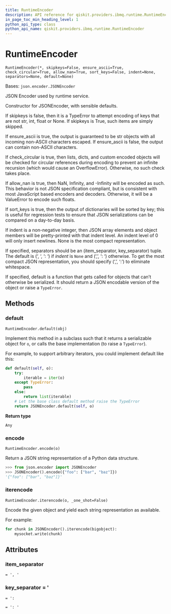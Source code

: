 ```yaml
---
title: RuntimeEncoder
description: API reference for qiskit.providers.ibmq.runtime.RuntimeEncoder
in_page_toc_min_heading_level: 1
python_api_type: class
python_api_name: qiskit.providers.ibmq.runtime.RuntimeEncoder
---
```


# RuntimeEncoder

<span id="qiskit.providers.ibmq.runtime.RuntimeEncoder" />

`RuntimeEncoder(*, skipkeys=False, ensure_ascii=True, check_circular=True, allow_nan=True, sort_keys=False, indent=None, separators=None, default=None)`

Bases: `json.encoder.JSONEncoder`

JSON Encoder used by runtime service.

Constructor for JSONEncoder, with sensible defaults.

If skipkeys is false, then it is a TypeError to attempt encoding of keys that are not str, int, float or None. If skipkeys is True, such items are simply skipped.

If ensure\_ascii is true, the output is guaranteed to be str objects with all incoming non-ASCII characters escaped. If ensure\_ascii is false, the output can contain non-ASCII characters.

If check\_circular is true, then lists, dicts, and custom encoded objects will be checked for circular references during encoding to prevent an infinite recursion (which would cause an OverflowError). Otherwise, no such check takes place.

If allow\_nan is true, then NaN, Infinity, and -Infinity will be encoded as such. This behavior is not JSON specification compliant, but is consistent with most JavaScript based encoders and decoders. Otherwise, it will be a ValueError to encode such floats.

If sort\_keys is true, then the output of dictionaries will be sorted by key; this is useful for regression tests to ensure that JSON serializations can be compared on a day-to-day basis.

If indent is a non-negative integer, then JSON array elements and object members will be pretty-printed with that indent level. An indent level of 0 will only insert newlines. None is the most compact representation.

If specified, separators should be an (item\_separator, key\_separator) tuple. The default is (‘, ‘, ‘: ‘) if *indent* is `None` and (‘,’, ‘: ‘) otherwise. To get the most compact JSON representation, you should specify (‘,’, ‘:’) to eliminate whitespace.

If specified, default is a function that gets called for objects that can’t otherwise be serialized. It should return a JSON encodable version of the object or raise a `TypeError`.

## Methods

### default

<span id="qiskit.providers.ibmq.runtime.RuntimeEncoder.default" />

`RuntimeEncoder.default(obj)`

Implement this method in a subclass such that it returns a serializable object for `o`, or calls the base implementation (to raise a `TypeError`).

For example, to support arbitrary iterators, you could implement default like this:

```python
def default(self, o):
    try:
        iterable = iter(o)
    except TypeError:
        pass
    else:
        return list(iterable)
    # Let the base class default method raise the TypeError
    return JSONEncoder.default(self, o)
```

**Return type**

`Any`

### encode

<span id="qiskit.providers.ibmq.runtime.RuntimeEncoder.encode" />

`RuntimeEncoder.encode(o)`

Return a JSON string representation of a Python data structure.

```python
>>> from json.encoder import JSONEncoder
>>> JSONEncoder().encode({"foo": ["bar", "baz"]})
'{"foo": ["bar", "baz"]}'
```

### iterencode

<span id="qiskit.providers.ibmq.runtime.RuntimeEncoder.iterencode" />

`RuntimeEncoder.iterencode(o, _one_shot=False)`

Encode the given object and yield each string representation as available.

For example:

```python
for chunk in JSONEncoder().iterencode(bigobject):
    mysocket.write(chunk)
```

## Attributes

<span id="qiskit.providers.ibmq.runtime.RuntimeEncoder.item_separator" />

### item\_separator

`= ', '`

<span id="qiskit.providers.ibmq.runtime.RuntimeEncoder.key_separator" />

### key\_separator = '

`= ':`

`= ': '`

